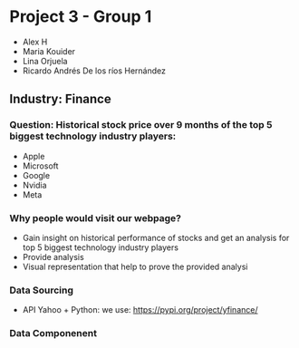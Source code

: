 # Project 3 -  Group 1

- Alex H
- Maria Kouider
- Lina Orjuela
- Ricardo Andrés De los ríos Hernández

## Industry: Finance
### Question: Historical stock price over 9 months of the top 5 biggest technology industry players:
- Apple
- Microsoft 
- Google 
- Nvidia
- Meta 

	 
### Why people would visit our webpage? 
- Gain insight on historical performance of stocks and get an analysis for top 5 biggest technology industry players
- Provide analysis 
- Visual representation that help to prove the provided analysi

### Data Sourcing
- API Yahoo + Python: we use: https://pypi.org/project/yfinance/

### Data Componenent 
